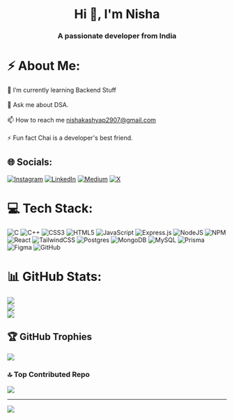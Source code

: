 <h1 align="center">Hi 👋, I'm Nisha</h1>
<h3 align="center">A passionate developer from India</h3>
</p>

# ⚡ About Me:
🌱 I’m currently learning Backend Stuff<br><br>💬 Ask me about DSA.<br><br>📫 How to reach me nishakashyap2907@gmail.com<br><br>⚡ Fun fact Chai is a developer's best friend.


## 🌐 Socials:
[![Instagram](https://img.shields.io/badge/Instagram-%23E4405F.svg?logo=Instagram&logoColor=white)](https://instagram.com/https://www.instagram.com/29nissha/) [![LinkedIn](https://img.shields.io/badge/LinkedIn-%230077B5.svg?logo=linkedin&logoColor=white)](https://linkedin.com/in/https://www.linkedin.com/in/nisha-kashyap-5972a9273/) [![Medium](https://img.shields.io/badge/Medium-12100E?logo=medium&logoColor=white)](https://medium.com/@https://nishakashyap2907.medium.com/) [![X](https://img.shields.io/badge/X-black.svg?logo=X&logoColor=white)](https://x.com/https://x.com/Nisha_297) 

# 💻 Tech Stack:
![C](https://img.shields.io/badge/c-%2300599C.svg?style=for-the-badge&logo=c&logoColor=white) ![C++](https://img.shields.io/badge/c++-%2300599C.svg?style=for-the-badge&logo=c%2B%2B&logoColor=white) ![CSS3](https://img.shields.io/badge/css3-%231572B6.svg?style=for-the-badge&logo=css3&logoColor=white) ![HTML5](https://img.shields.io/badge/html5-%23E34F26.svg?style=for-the-badge&logo=html5&logoColor=white) ![JavaScript](https://img.shields.io/badge/javascript-%23323330.svg?style=for-the-badge&logo=javascript&logoColor=%23F7DF1E) ![Express.js](https://img.shields.io/badge/express.js-%23404d59.svg?style=for-the-badge&logo=express&logoColor=%2361DAFB) ![NodeJS](https://img.shields.io/badge/node.js-6DA55F?style=for-the-badge&logo=node.js&logoColor=white) ![NPM](https://img.shields.io/badge/NPM-%23CB3837.svg?style=for-the-badge&logo=npm&logoColor=white) ![React](https://img.shields.io/badge/react-%2320232a.svg?style=for-the-badge&logo=react&logoColor=%2361DAFB) ![TailwindCSS](https://img.shields.io/badge/tailwindcss-%2338B2AC.svg?style=for-the-badge&logo=tailwind-css&logoColor=white) ![Postgres](https://img.shields.io/badge/postgres-%23316192.svg?style=for-the-badge&logo=postgresql&logoColor=white) ![MongoDB](https://img.shields.io/badge/MongoDB-%234ea94b.svg?style=for-the-badge&logo=mongodb&logoColor=white) ![MySQL](https://img.shields.io/badge/mysql-4479A1.svg?style=for-the-badge&logo=mysql&logoColor=white) ![Prisma](https://img.shields.io/badge/Prisma-3982CE?style=for-the-badge&logo=Prisma&logoColor=white) ![Figma](https://img.shields.io/badge/figma-%23F24E1E.svg?style=for-the-badge&logo=figma&logoColor=white) ![GitHub](https://img.shields.io/badge/github-%23121011.svg?style=for-the-badge&logo=github&logoColor=white) 


# 📊 GitHub Stats:
![](https://github-readme-stats.vercel.app/api?username=nissha29&theme=dark&hide_border=false&include_all_commits=false&count_private=false)<br/> 
![](https://github-readme-streak-stats.herokuapp.com/?user=nissha29&theme=dark&hide_border=false)<br/>
![](https://github-readme-stats.vercel.app/api/top-langs/?username=nissha29&theme=dark&hide_border=false&include_all_commits=false&count_private=false&layout=compact)

## 🏆 GitHub Trophies
![](https://github-profile-trophy.vercel.app/?username=nissha29&theme=radical&no-frame=false&no-bg=false&margin-w=4)

### 🔝 Top Contributed Repo
![](https://github-contributor-stats.vercel.app/api?username=nissha29&limit=5&theme=dark&combine_all_yearly_contributions=true)

---
[![](https://visitcount.itsvg.in/api?id=nissha29&icon=0&color=0)](https://visitcount.itsvg.in) 

<!-- Proudly created with GPRM ( https://gprm.itsvg.in ) -->

